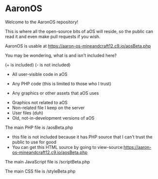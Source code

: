 # AaronOS

Welcome to the AaronOS repository!

This is where all the open-source bits of aOS will reside, so the public can read it and even make pull requests if you wish.

AaronOS is usable at https://aaron-os-mineandcraft12.c9.io/aosBeta.php

You may be wondering, what is and isn't included here?

(+ is included)
(- is not included)

 + All user-visible code in aOS
 - Any PHP code (this is limited to those who I trust)
 + Any graphics or other assets that aOS uses
 - Graphics not related to aOS
 - Non-related file I keep on the server
 - User files (duh)
 - Old, not-in-development versions of aOS

The main PHP file is /aosBeta.php
 * this file is not included because it has PHP source that I can't trust the public to use for good
 * You can get this HTML source by going to view-source:https://aaron-os-mineandcraft12.c9.io/aosBeta.php

The main JavaScript file is /scriptBeta.php

The main CSS file is /styleBeta.php